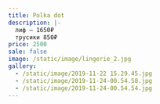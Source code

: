 ```yaml
---
title: Polka dot
description: |-
  лиф – 1650₽
  трусики 850₽
price: 2500
sale: false
image: /static/image/lingerie_2.jpg
gallery:
  - /static/image/2019-11-22 15.29.45.jpg
  - /static/image/2019-11-24-00.54.58.jpg
  - /static/image/2019-11-24-00.54.54.jpg
---
```


